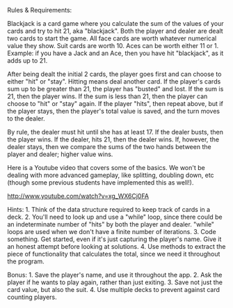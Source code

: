 Rules & Requirements:

Blackjack is a card game where you calculate the sum of the values of your cards and try to hit 21, aka "blackjack". Both the player and dealer are dealt two cards to start the game. All face cards are worth whatever numerical value they show. Suit cards are worth 10. Aces can be worth either 11 or 1. Example: if you have a Jack and an Ace, then you have hit "blackjack", as it adds up to 21.

After being dealt the initial 2 cards, the player goes first and can choose to either "hit" or "stay". Hitting means deal another card. If the player's cards sum up to be greater than 21, the player has "busted" and lost. If the sum is 21, then the player wins. If the sum is less than 21, then the player can choose to "hit" or "stay" again. If the player "hits", then repeat above, but if the player stays, then the player's total value is saved, and the turn moves to the dealer.

By rule, the dealer must hit until she has at least 17. If the dealer busts, then the player wins. If the dealer, hits 21, then the dealer wins. If, however, the dealer stays, then we compare the sums of the two hands between the player and dealer; higher value wins.

Here is a Youtube video that covers some of the basics. We won't be dealing with more advanced gameplay, like splitting, doubling down, etc (though some previous students have implemented this as well!).

http://www.youtube.com/watch?v=xg_WX6Cj0FA

Hints: 1. Think of the data structure required to keep track of cards in a deck. 2. You'll need to look up and use a "while" loop, since there could be an indeterminate number of "hits" by both the player and dealer. "while" loops are used when we don't have a finite number of iterations. 3. Code something. Get started, even if it's just capturing the player's name. Give it an honest attempt before looking at solutions. 4. Use methods to extract the piece of functionality that calculates the total, since we need it throughout the program.

Bonus: 1. Save the player's name, and use it throughout the app. 2. Ask the player if he wants to play again, rather than just exiting. 3. Save not just the card value, but also the suit. 4. Use multiple decks to prevent against card counting players.
